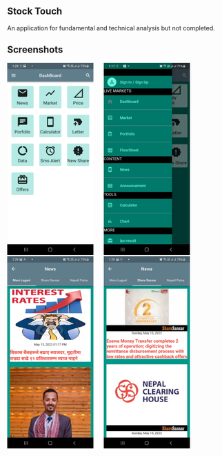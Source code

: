 ## Stock Touch

An application for fundamental and technical analysis but not completed.

## Screenshots
<div>
<img src="https://github.com/sandesh1417/StockTouch/blob/master/Screenshots/Screenshot_20220515-132916.jpg" alt="drawing" width="200"/>&nbsp;&nbsp;&nbsp;&nbsp;&nbsp;&nbsp;<img src="https://github.com/sandesh1417/StockTouch/blob/master/Screenshots/Screenshot_20220515-131710.jpg" alt="drawing" width="200"/>&nbsp;&nbsp;&nbsp;&nbsp;&nbsp;&nbsp;<img src="https://github.com/sandesh1417/StockTouch/blob/master/Screenshots/Screenshot_20220515-132928.jpg" alt="drawing" width="200"/>&nbsp;&nbsp;&nbsp;&nbsp;&nbsp;&nbsp;<img src="https://github.com/sandesh1417/StockTouch/blob/master/Screenshots/Screenshot_20220515-132952.jpg" alt="drawing" width="200"/>

  </div>
